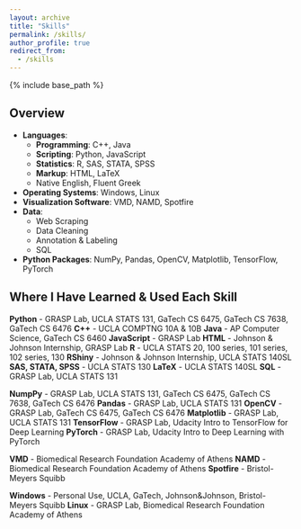 ```yaml
---
layout: archive
title: "Skills"
permalink: /skills/
author_profile: true
redirect_from:
  - /skills
---
```


{% include base_path %}
  
Overview
------

* **Languages**:
  * **Programming**: C++, Java
  * **Scripting**: Python, JavaScript
  * **Statistics**: R, SAS, STATA, SPSS
  * **Markup**: HTML, LaTeX
  * Native English, Fluent Greek
* **Operating Systems**: Windows, Linux
* **Visualization Software**: VMD, NAMD, Spotfire
* **Data**:
  * Web Scraping
  * Data Cleaning
  * Annotation & Labeling
  * SQL
* **Python Packages**: NumPy, Pandas, OpenCV, Matplotlib, TensorFlow, PyTorch

  
Where I Have Learned & Used Each Skill
------

**Python** - GRASP Lab, UCLA STATS 131, GaTech CS 6475, GaTech CS 7638, GaTech CS 6476
**C++** - UCLA COMPTNG 10A & 10B
**Java** - AP Computer Science, GaTech CS 6460
**JavaScript** - GRASP Lab
**HTML** - Johnson & Johnson Internship, GRASP Lab
**R** - UCLA STATS 20, 100 series, 101 series, 102 series, 130
**RShiny** - Johnson & Johnson Internship, UCLA STATS 140SL
**SAS, STATA, SPSS** - UCLA STATS 130
**LaTeX** - UCLA STATS 140SL
**SQL** - GRASP Lab, UCLA STATS 131

**NumpPy** - GRASP Lab, UCLA STATS 131, GaTech CS 6475, GaTech CS 7638, GaTech CS 6476
**Pandas** - GRASP Lab, UCLA STATS 131
**OpenCV** - GRASP Lab, GaTech CS 6475, GaTech CS 6476
**Matplotlib** - GRASP Lab, UCLA STATS 131
**TensorFlow** - GRASP Lab, Udacity Intro to TensorFlow for Deep Learning
**PyTorch** - GRASP Lab, Udacity Intro to Deep Learning with PyTorch

**VMD** - Biomedical Research Foundation Academy of Athens
**NAMD** - Biomedical Research Foundation Academy of Athens
**Spotfire** - Bristol-Meyers Squibb

**Windows** - Personal Use, UCLA, GaTech, Johnson&Johnson, Bristol-Meyers Squibb
**Linux** - GRASP Lab, Biomedical Research Foundation Academy of Athens
